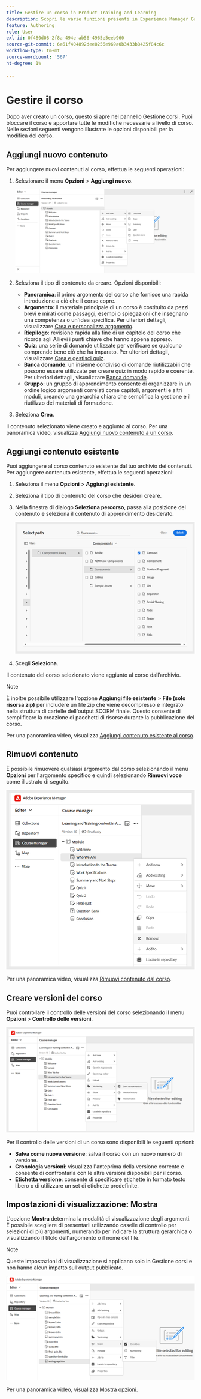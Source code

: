 ```yaml
---
title: Gestire un corso in Product Training and Learning
description: Scopri le varie funzioni presenti in Experience Manager Guides che ti consentono di gestire il corso in modo efficiente.
feature: Authoring
role: User
exl-id: 0f480d08-2f8a-494e-ab56-4965e5eeb960
source-git-commit: 6a61f404892dee8256e969a0b3433b8425f84c6c
workflow-type: tm+mt
source-wordcount: '567'
ht-degree: 1%

---
```


# Gestire il corso

Dopo aver creato un corso, questo si apre nel pannello Gestione corsi. Puoi bloccare il corso e apportare tutte le modifiche necessarie a livello di corso. Nelle sezioni seguenti vengono illustrate le opzioni disponibili per la modifica del corso.

## Aggiungi nuovo contenuto

Per aggiungere nuovi contenuti al corso, effettua le seguenti operazioni:

1. Selezionare il menu **Opzioni** > **Aggiungi nuovo**.

   ![](assets/learning-course-content.png)
2. Seleziona il tipo di contenuto da creare. Opzioni disponibili:
   - **Panoramica**: il primo argomento del corso che fornisce una rapida introduzione a ciò che il corso copre.
   - **Argomento**: il materiale principale di un corso è costituito da pezzi brevi e mirati come passaggi, esempi o spiegazioni che insegnano una competenza o un&#39;idea specifica. Per ulteriori dettagli, visualizzare [Crea e personalizza argomento](./create-content.md).
   - **Riepilogo**: revisione rapida alla fine di un capitolo del corso che ricorda agli Allievi i punti chiave che hanno appena appreso.
   - **Quiz**: una serie di domande utilizzate per verificare se qualcuno comprende bene ciò che ha imparato. Per ulteriori dettagli, visualizzare [Crea e gestisci quiz](./create-quiz.md).
   - **Banca domande**: un insieme condiviso di domande riutilizzabili che possono essere utilizzate per creare quiz in modo rapido e coerente. Per ulteriori dettagli, visualizzare [Banca domande](./create-qb.md).
   - **Gruppo**: un gruppo di apprendimento consente di organizzare in un ordine logico argomenti correlati come capitoli, argomenti e altri moduli, creando una gerarchia chiara che semplifica la gestione e il riutilizzo dei materiali di formazione.
3. Seleziona **Crea**.

Il contenuto selezionato viene creato e aggiunto al corso. Per una panoramica video, visualizza [Aggiungi nuovo contenuto a un corso](https://video.tv.adobe.com/v/3469537/aem-guides-learning-content?quality=12&learn=on).

## Aggiungi contenuto esistente

Puoi aggiungere al corso contenuto esistente dal tuo archivio dei contenuti. Per aggiungere contenuto esistente, effettua le seguenti operazioni:

1. Seleziona il menu **Opzioni** > **Aggiungi esistente**.
2. Seleziona il tipo di contenuto del corso che desideri creare.
3. Nella finestra di dialogo **Seleziona percorso**, passa alla posizione del contenuto e seleziona il contenuto di apprendimento desiderato.

   ![](assets/add-existing-learning-content.png)
4. Scegli **Seleziona**.

Il contenuto del corso selezionato viene aggiunto al corso dall’archivio.

>[!NOTE]
>
>È inoltre possibile utilizzare l&#39;opzione **Aggiungi file esistente** > **File (solo risorsa zip)** per includere un file zip che viene decompresso e integrato nella struttura di cartelle dell&#39;output SCORM finale. Questo consente di semplificare la creazione di pacchetti di risorse durante la pubblicazione del corso.

Per una panoramica video, visualizza [Aggiungi contenuto esistente al corso](https://video.tv.adobe.com/v/3469537/aem-guides-learning-content?quality=12&learn=on).

## Rimuovi contenuto

È possibile rimuovere qualsiasi argomento dal corso selezionando il menu **Opzioni** per l&#39;argomento specifico e quindi selezionando **Rimuovi voce** come illustrato di seguito.

![](assets/remove-learning-content.png)

Per una panoramica video, visualizza [Rimuovi contenuto dal corso](https://video.tv.adobe.com/v/3475210/learning-content-aem-guides).

## Creare versioni del corso

Puoi controllare il controllo delle versioni del corso selezionando il menu **Opzioni** > **Controllo delle versioni**.

![](assets/course-versioning.png)

Per il controllo delle versioni di un corso sono disponibili le seguenti opzioni:

- **Salva come nuova versione**: salva il corso con un nuovo numero di versione.
- **Cronologia versioni**: visualizza l&#39;anteprima della versione corrente e consente di confrontarla con le altre versioni disponibili per il corso.
- **Etichetta versione**: consente di specificare etichette in formato testo libero o di utilizzare un set di etichette predefinite.

## Impostazioni di visualizzazione: Mostra

L&#39;opzione **Mostra** determina la modalità di visualizzazione degli argomenti. È possibile scegliere di presentarli utilizzando caselle di controllo per selezioni di più argomenti, numerando per indicare la struttura gerarchica o visualizzando il titolo dell&#39;argomento o il nome del file.

>[!NOTE]
>
> Queste impostazioni di visualizzazione si applicano solo in Gestione corsi e non hanno alcun impatto sull’output pubblicato.

![](assets/course-display-settings.png)

Per una panoramica video, visualizza [Mostra opzioni](https://video.tv.adobe.com/v/3475210/learning-content-aem-guides).
